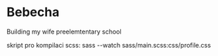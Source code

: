 # Bebecha
Building my wife preelemtentary school

skript pro kompilaci scss: 
sass --watch sass/main.scss:css/profile.css 

